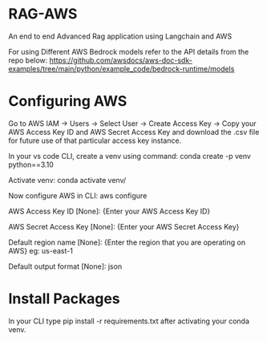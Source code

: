 # RAG-AWS
An end to end Advanced Rag application using Langchain and AWS


For using Different AWS Bedrock models refer to the API details from the repo below:
https://github.com/awsdocs/aws-doc-sdk-examples/tree/main/python/example_code/bedrock-runtime/models

# Configuring AWS
Go to AWS IAM -> Users -> Select User -> Create Access Key -> Copy your AWS Access Key ID and AWS Secret Access Key and download the .csv file for future use of that particular access key instance.

In your vs code CLI, create a venv using command: conda create -p venv python==3.10

Activate venv: conda activate venv/

Now configure AWS in CLI: aws configure

AWS Access Key ID [None]: {Enter your AWS Access Key ID}

AWS Secret Access Key [None]: {Enter your AWS Secret Access Key}

Default region name [None]: {Enter the region that you are operating on AWS} eg: us-east-1

Default output format [None]: json

# Install Packages
In your CLI type pip install -r requirements.txt after activating your conda venv.
